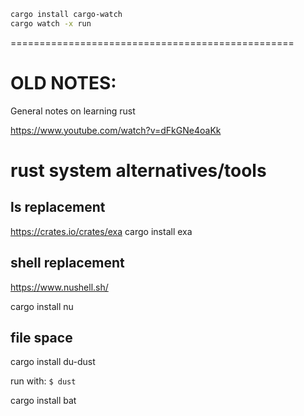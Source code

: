 
```sh
cargo install cargo-watch
cargo watch -x run
```


=================================================

# OLD NOTES:

General notes on learning rust

https://www.youtube.com/watch?v=dFkGNe4oaKk

# rust system alternatives/tools

## ls replacement
https://crates.io/crates/exa
cargo install exa


## shell replacement

https://www.nushell.sh/

cargo install nu

## file space

cargo install du-dust

run with: `$ dust`


cargo install bat
